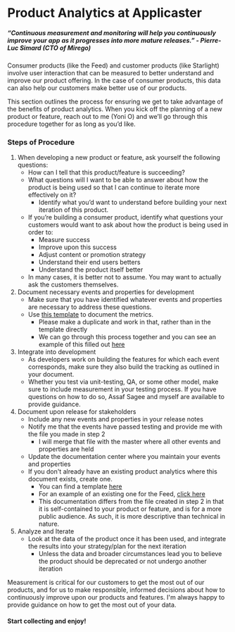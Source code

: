 # Product Analytics at Applicaster

##### “Continuous measurement and monitoring will help you continuously improve your app as it progresses into more mature releases.” - Pierre-Luc Simard (CTO of Mirego)

Consumer products (like the Feed) and customer products (like Starlight) involve user interaction that can be measured to better understand and improve our product offering. In the case of consumer products, this data can also help our customers make better use of our products.

This section outlines the process for ensuring we get to take advantage of the benefits of product analytics. When you kick off the planning of a new product or feature, reach out to me (Yoni O) and we’ll go through this procedure together for as long as you’d like.

### Steps of Procedure

1. When developing a new product or feature, ask yourself the following questions: 
    * How can I tell that this product/feature is succeeding?
    * What questions will I want to be able to answer about how the product is being used so that I can continue to iterate more effectively on it?
        * Identify what you’d want to understand before building your next iteration of this product.
    * If you’re building a consumer product, identify what questions your customers would want to ask about how the product is being used in order to:
        * Measure success
        * Improve upon this success
        * Adjust content or promotion strategy
        * Understand their end users betters
        * Understand the product itself better
    * In many cases, it is better not to assume. You may want to actually ask the customers themselves.
2. Document necessary events and properties for development
    *  Make sure that you have identified whatever events and properties are necessary to address these questions.
    *  Use [this template](https://docs.google.com/a/applicaster.com/spreadsheets/d/1lFJC3-LLSrdQTW1rv0uN6C0KzdiAMy5mOr2jirNQPQg/edit?usp=sharing) to document the metrics.
        *  Please make a duplicate and work in that, rather than in the template directly
        *  We can go through this process together and you can see an example of this filled out [here](https://docs.google.com/a/applicaster.com/spreadsheets/d/1qD-jAR6FmUxyCuF8TP1eInoZGz69VRv95RXj4fGhiBA/edit?usp=sharing)
3. Integrate into development
    * As developers work on building the features for which each event corresponds, make sure they also build the tracking as outlined in your document.
    * Whether you test via unit-testing, QA, or some other model, make sure to include measurement in your testing process. If you have questions on how to do so, Assaf Sagee and myself are available to provide guidance.
4.  Document upon release for stakeholders
    * Include any new events and properties in your release notes
    * Notify me that the events have passed testing and provide me with the file you made in step 2
        * I will merge that file with the master where all other events and properties are held
    *  Update the documentation center where you maintain your events and properties
     * If you don't already have an existing product analytics where this document exists, create one.
        * You can find a template [here](https://drive.google.com/a/applicaster.com/file/d/0By6c4nYJWWA0TXpTVnNYeGtnSnM/view?usp=sharing)
        * For an example of an existing one for the Feed, [click here](http://developer.applicaster.com/docs/public/feed-analytics)
        * This documentation differs from the file created in step 2 in that it is self-contained to your product or feature, and is for a more public audience. As such, it is more descriptive than technical in nature.
5. Analyze and Iterate
    * Look at the data of the product once it has been used, and integrate the results into your strategy/plan for the next iteration
        * Unless the data and broader circumstances lead you to believe the product should be deprecated or not undergo another iteration

Measurement is critical for our customers to get the most out of our products, and for us to make responsible, informed decisions about how to continuously improve upon our products and features. I'm always happy to provide guidance on how to get the most out of your data.

#### Start collecting and enjoy!